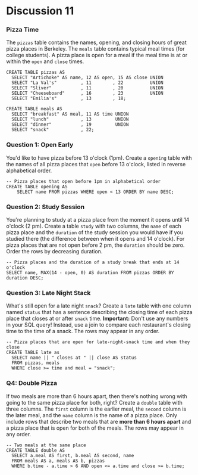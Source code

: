 # Discussion 11

### Pizza Time

The `pizzas` table contains the names, opening, and closing hours of great pizza places in Berkeley. The `meals` table contains typical meal times (for college students). A pizza place is open for a meal if the meal time is at or within the `open` and `close` times.

```sqlite
CREATE TABLE pizzas AS
  SELECT "Artichoke" AS name, 12 AS open, 15 AS close UNION
  SELECT "La Val's"         , 11        , 22          UNION
  SELECT "Sliver"           , 11        , 20          UNION
  SELECT "Cheeseboard"      , 16        , 23          UNION
  SELECT "Emilia's"         , 13        , 18;

CREATE TABLE meals AS
  SELECT "breakfast" AS meal, 11 AS time UNION
  SELECT "lunch"            , 13         UNION
  SELECT "dinner"           , 19         UNION
  SELECT "snack"            , 22;
```

### Question 1: Open Early

You'd like to have pizza before 13 o'clock (1pm). Create a `opening` table with the names of all pizza places that `open` before 13 o'clock, listed in reverse alphabetical order.

```sqlite
-- Pizza places that open before 1pm in alphabetical order
CREATE TABLE opening AS
	SELECT name FROM pizzas WHERE open < 13 ORDER BY name DESC;
```

### Question 2: Study Session

You're planning to study at a pizza place from the moment it opens until 14 o'clock (2 pm). Create a table `study` with two columns, the `name` of each pizza place and the `duration` of the study session you would have if you studied there (the difference between when it opens and 14 o'clock). For pizza places that are not open before 2 pm, the `duration` should be zero. Order the rows by decreasing duration.

```sqlite
-- Pizza places and the duration of a study break that ends at 14 o'clock
SELECT name, MAX(14 - open, 0) AS duration FROM pizzas ORDER BY duration DESC;
```

### Question 3: Late Night Stack

What's still open for a late night `snack`? Create a `late` table with one column named `status` that has a sentence describing the closing time of each pizza place that closes at or after `snack` time. **Important:** Don't use any numbers in your SQL query! Instead, use a join to compare each restaurant's closing time to the time of a snack. The rows may appear in any order.

```sqlite
-- Pizza places that are open for late-night-snack time and when they close
CREATE TABLE late as
  SELECT name || " closes at " || close AS status
  FROM pizzas, meals
  WHERE close >= time and meal = "snack";
```

### Q4: Double Pizza

If two meals are more than 6 hours apart, then there's nothing wrong with going to the same pizza place for both, right? Create a `double` table with three columns. The `first` column is the earlier meal, the `second` column is the later meal, and the `name` column is the name of a pizza place. Only include rows that describe two meals that are **more than 6 hours apart** and a pizza place that is open for both of the meals. The rows may appear in any order.

```sqlite
-- Two meals at the same place
CREATE TABLE double AS
  SELECT a.meal AS first, b.meal AS second, name
  FROM meals AS a, meals AS b, pizzas
  WHERE b.time - a.time > 6 AND open <= a.time and close >= b.time;
```

